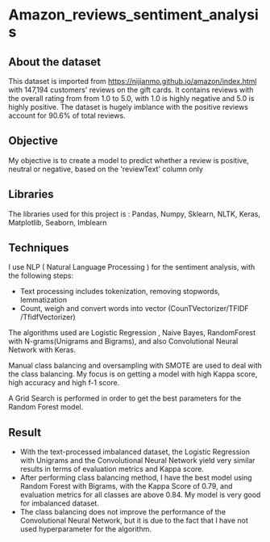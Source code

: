 # Amazon_reviews_sentiment_analysis

## About the dataset

This dataset is imported from https://nijianmo.github.io/amazon/index.html with 147,194 customers' reviews on the gift cards. It contains reviews with the overall rating from from 1.0 to 5.0, with 1.0 is highly negative and 5.0 is highly positive. The dataset is hugely imblance with the positive reviews account for 90.6% of total reviews.

## Objective 

My objective is to create a model to predict whether a review is positive, neutral or negative, based on the 'reviewText' column only

## Libraries

The libraries used for this project is : Pandas, Numpy, Sklearn, NLTK, Keras, Matplotlib, Seaborn, Imblearn

## Techniques

I use NLP ( Natural Language Processing ) for the sentiment analysis, with the following steps:

- Text processing includes tokenization, removing stopwords, lemmatization
- Count, weigh and convert words into vector (CounTVectorizer/TFIDF /TfidfVectorizer)

 The algorithms used are Logistic Regression , Naive Bayes, RandomForest with N-grams(Unigrams and Bigrams), and also Convolutional Neural Network with Keras.
 
 Manual class balancing and oversampling with SMOTE are used to deal with the class balancing. My focus is on getting a model with high Kappa score, high accuracy and high f-1 score. 
 
 A Grid Search is performed in order to get the best parameters for the Random Forest model.
 
 ## Result
 
 - With the text-processed imbalanced dataset, the Logistic Regression with Unigrams and the Convolutional Neural Network yield very similar results in terms of evaluation metrics and Kappa score. 
 - After performing class balancing method, I have the best model using Random Forest with Bigrams, with the Kappa Score of 0.79, and evaluation metrics for all classes are above 0.84. My model is very good for imbalanced dataset.
 - The class balancing does not improve the performance of the Convolutional Neural Network, but it is due to the fact that I have not used hyperparameter for the algorithm.
 
 
